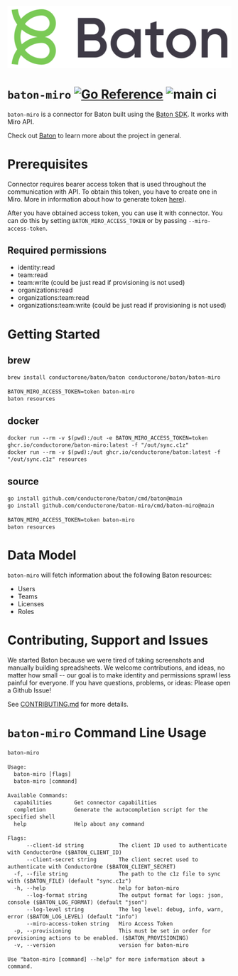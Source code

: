 ![Baton Logo](./docs/images/baton-logo.png)

# `baton-miro` [![Go Reference](https://pkg.go.dev/badge/github.com/conductorone/baton-miro.svg)](https://pkg.go.dev/github.com/conductorone/baton-miro) ![main ci](https://github.com/conductorone/baton-miro/actions/workflows/main.yaml/badge.svg)

`baton-miro` is a connector for Baton built using the [Baton SDK](https://github.com/conductorone/baton-sdk). It works with Miro API.

Check out [Baton](https://github.com/conductorone/baton) to learn more about the project in general.

# Prerequisites

Connector requires bearer access token that is used throughout the communication with API. To obtain this token, you have to create one in Miro. More in information about how to generate token [here](https://developers.miro.com/docs/try-out-the-rest-api-in-less-than-3-minutes)). 

After you have obtained access token, you can use it with connector. You can do this by setting `BATON_MIRO_ACCESS_TOKEN` or by passing `--miro-access-token`.

## Required permissions

- identity:read
- team:read
- team:write (could be just read if provisioning is not used)
- organizations:read
- organizations:team:read
- organizations:team:write (could be just read if provisioning is not used)

# Getting Started

## brew

```
brew install conductorone/baton/baton conductorone/baton/baton-miro

BATON_MIRO_ACCESS_TOKEN=token baton-miro
baton resources
```

## docker

```
docker run --rm -v $(pwd):/out -e BATON_MIRO_ACCESS_TOKEN=token ghcr.io/conductorone/baton-miro:latest -f "/out/sync.c1z"
docker run --rm -v $(pwd):/out ghcr.io/conductorone/baton:latest -f "/out/sync.c1z" resources
```

## source

```
go install github.com/conductorone/baton/cmd/baton@main
go install github.com/conductorone/baton-miro/cmd/baton-miro@main

BATON_MIRO_ACCESS_TOKEN=token baton-miro
baton resources
```

# Data Model

`baton-miro` will fetch information about the following Baton resources:

- Users
- Teams
- Licenses
- Roles

# Contributing, Support and Issues

We started Baton because we were tired of taking screenshots and manually building spreadsheets. We welcome contributions, and ideas, no matter how small -- our goal is to make identity and permissions sprawl less painful for everyone. If you have questions, problems, or ideas: Please open a Github Issue!

See [CONTRIBUTING.md](https://github.com/ConductorOne/baton/blob/main/CONTRIBUTING.md) for more details.

# `baton-miro` Command Line Usage

```
baton-miro

Usage:
  baton-miro [flags]
  baton-miro [command]

Available Commands:
  capabilities       Get connector capabilities
  completion         Generate the autocompletion script for the specified shell
  help               Help about any command

Flags:
      --client-id string           The client ID used to authenticate with ConductorOne ($BATON_CLIENT_ID)
      --client-secret string       The client secret used to authenticate with ConductorOne ($BATON_CLIENT_SECRET)
  -f, --file string                The path to the c1z file to sync with ($BATON_FILE) (default "sync.c1z")
  -h, --help                       help for baton-miro
      --log-format string          The output format for logs: json, console ($BATON_LOG_FORMAT) (default "json")
      --log-level string           The log level: debug, info, warn, error ($BATON_LOG_LEVEL) (default "info")
      --miro-access-token string   Miro Access Token
  -p, --provisioning               This must be set in order for provisioning actions to be enabled. ($BATON_PROVISIONING)
  -v, --version                    version for baton-miro

Use "baton-miro [command] --help" for more information about a command.
```